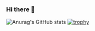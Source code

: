 ### Hi there 👋
![Anurag's GitHub stats](https://github-readme-stats.vercel.app/api?username=bakatsuyuki&show_icons=true&theme=radical)
[![trophy](https://github-profile-trophy.vercel.app/?username=bakatsuyuki&theme=onedark)](https://github.com/ryo-ma/github-profile-trophy)
<!--
**bakatsuyuki/bakatsuyuki** is a ✨ _special_ ✨ repository because its `README.md` (this file) appears on your GitHub profile.

Here are some ideas to get you started:

- 🔭 I’m currently working on ...
- 🌱 I’m currently learning ...
- 👯 I’m looking to collaborate on ...
- 🤔 I’m looking for help with ...
- 💬 Ask me about ...
- 📫 How to reach me: ...
- 😄 Pronouns: ...
- ⚡ Fun fact: ...
-->
